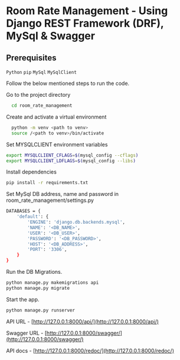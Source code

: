 # Room Rate Management - Using Django REST Framework (DRF), MySql & Swagger

## Prerequisites
`Python`
`pip`
`MySql`
`MySqlClient`

Follow the below mentioned steps to run the code.


Go to the project directory

```bash
  cd room_rate_management
```

Create and activate a virtual environment

```bash
  python -m venv <path to venv>
  source /<path to venv>/bin/activate
```

Set MYSQLCLIENT environment variables

```bash
export MYSQLCLIENT_CFLAGS=$(mysql_config --cflags)
export MYSQLCLIENT_LDFLAGS=$(mysql_config --libs)
```

Install dependencies

```bash
pip install -r requirements.txt
```

Set MySql DB address, name and password in room_rate_management/settings.py

```bash
DATABASES = {
    'default': {
        'ENGINE': 'django.db.backends.mysql',
        'NAME': '<DB_NAME>',
        'USER': '<DB_USER>',
        'PASSWORD': '<DB_PASSWORD>',
        'HOST': '<DB_ADDRESS>',
        'PORT': '3306',
    }
}
```

Run the DB Migrations.
```bash
python manage.py makemigrations api
python manage.py migrate
```

Start the app.
```bash
python manage.py runserver
```

API URL - [http://127.0.0.1:8000/api/](http://127.0.0.1:8000/api/)

Swagger URL - [http://127.0.0.1:8000/swagger/](http://127.0.0.1:8000/swagger/)

API docs - [http://127.0.0.1:8000/redoc/](http://127.0.0.1:8000/redoc/)



